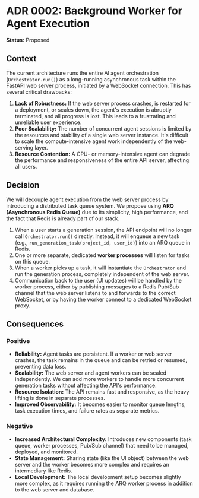 # ADR 0002: Background Worker for Agent Execution

**Status:** Proposed

## Context

The current architecture runs the entire AI agent orchestration (`Orchestrator.run()`) as a long-running asynchronous task within the FastAPI web server process, initiated by a WebSocket connection. This has several critical drawbacks:

1.  **Lack of Robustness:** If the web server process crashes, is restarted for a deployment, or scales down, the agent's execution is abruptly terminated, and all progress is lost. This leads to a frustrating and unreliable user experience.
2.  **Poor Scalability:** The number of concurrent agent sessions is limited by the resources and stability of a single web server instance. It's difficult to scale the compute-intensive agent work independently of the web-serving layer.
3.  **Resource Contention:** A CPU- or memory-intensive agent can degrade the performance and responsiveness of the entire API server, affecting all users.

## Decision

We will decouple agent execution from the web server process by introducing a distributed task queue system. We propose using **ARQ (Asynchronous Redis Queue)** due to its simplicity, high performance, and the fact that Redis is already part of our stack.

1.  When a user starts a generation session, the API endpoint will no longer call `Orchestrator.run()` directly. Instead, it will enqueue a new task (e.g., `run_generation_task(project_id, user_id)`) into an ARQ queue in Redis.
2.  One or more separate, dedicated **worker processes** will listen for tasks on this queue.
3.  When a worker picks up a task, it will instantiate the `Orchestrator` and run the generation process, completely independent of the web server.
4.  Communication back to the user (UI updates) will be handled by the worker process, either by publishing messages to a Redis Pub/Sub channel that the web server listens to and forwards to the correct WebSocket, or by having the worker connect to a dedicated WebSocket proxy.

## Consequences

### Positive

- **Reliability:** Agent tasks are persistent. If a worker or web server crashes, the task remains in the queue and can be retried or resumed, preventing data loss.
- **Scalability:** The web server and agent workers can be scaled independently. We can add more workers to handle more concurrent generation tasks without affecting the API's performance.
- **Resource Isolation:** The API remains fast and responsive, as the heavy lifting is done in separate processes.
- **Improved Observability:** It becomes easier to monitor queue lengths, task execution times, and failure rates as separate metrics.

### Negative

- **Increased Architectural Complexity:** Introduces new components (task queue, worker processes, Pub/Sub channel) that need to be managed, deployed, and monitored.
- **State Management:** Sharing state (like the UI object) between the web server and the worker becomes more complex and requires an intermediary like Redis.
- **Local Development:** The local development setup becomes slightly more complex, as it requires running the ARQ worker process in addition to the web server and database.
